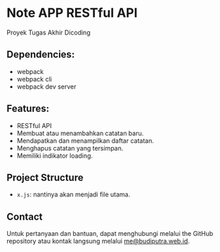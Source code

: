 # Note APP RESTful API

Proyek Tugas Akhir Dicoding

## Dependencies:

* webpack
* webpack cli
* webpack dev server

## Features:

- RESTful API    
- Membuat atau menambahkan catatan baru.   
- Mendapatkan dan menampilkan daftar catatan.    
- Menghapus catatan yang tersimpan.
- Memiliki indikator loading.

## Project Structure

- `x.js`: nantinya akan menjadi file utama.

## Contact

Untuk pertanyaan dan bantuan, dapat menghubungi melalui the GitHub repository atau kontak langsung melalui me@budiputra.web.id.